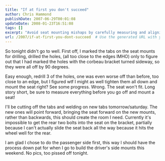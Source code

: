 ```yaml
---
title: "If at first you don't succeed"
author: Chris Hammond
publishDate: 2007-06-29T00:01:08
updateDate: 2008-01-23T16:51:08
tags: []
excerpt: "Avoid seat mounting mishaps by carefully measuring and aligning holes before installation. Learn from this DIY mistake for a smoother process next time!"
url: /2007/if-at-first-you-dont-succeed  # Use the generated URL with year
---
```

<p>So tonight didn't go to well. First off, I marked the tabs on the seat mounts for drilling, drilled the holes, (all too close to the edges IMHO) only to figure out that I had marked the holes with the corbeau bracket turned sideway, so they were all off by 90 degrees.</p> <p>Easy enough, redrill 3 of the holes, one was even worse off than before, too close to an edge, but I figured wtf I might as well tighten them all down and mount the seat right? See some progress. Wrong. The seat won't fit. Long story short, be sure to measure everything before you go off and mount a seat!</p> <p>I'll be cutting off the tabs and welding on new tabs tomorrow/saturday. The new ones will point forward, bringing the seat forward on the new mounts, rather than backwards, this should create the room I need. Currently it's impossible to get the rear two bolts into the seat on the bracket, partially because I can't actually slide the seat back all the way because it hits the wheel well for the rear.</p> <p>I am glad I chose to do the passenger side first, this way I should have the process down pat for when I go to build the driver's side mounts this weekend. No pics, too pissed off tonight.</p>


